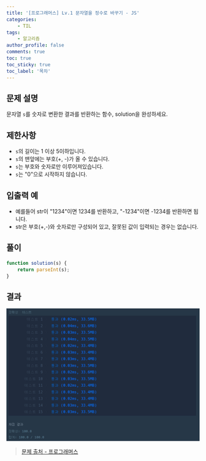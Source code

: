 ```yaml
---
title: '[프로그래머스] Lv.1 문자열을 정수로 바꾸기 - JS'
categories:
    - TIL
tags:
    - 알고리즘
author_profile: false
comments: true
toc: true
toc_sticky: true
toc_label: '목차'
---
```


## 문제 설명
문자열 `s`를 숫자로 변환한 결과를 반환하는 함수, solution을 완성하세요.

## 제한사항
* `s`의 길이는 1 이상 5이하입니다.
* `s`의 맨앞에는 부호(+, -)가 올 수 있습니다.
* `s`는 부호와 숫자로만 이루어져있습니다.
* `s`는 "0"으로 시작하지 않습니다.

## 입출력 예
* 예를들어 str이 "1234"이면 1234를 반환하고, "-1234"이면 -1234를 반환하면 됩니다.
* str은 부호(+,-)와 숫자로만 구성되어 있고, 잘못된 값이 입력되는 경우는 없습니다.

## 풀이
```javascript
function solution(s) {
    return parseInt(s);
}
```

## 결과
![result](/assets/images/2023/08-21/algorithm-09-result.png)

>[문제 출처 - 프로그래머스](https://school.programmers.co.kr/learn/courses/30/lessons/12925)